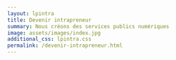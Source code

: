 ```yaml
---
layout: lpintra
title: Devenir intrapreneur
summary: Nous créons des services publics numériques
image: assets/images/index.jpg
additional_css: lpintra.css
permalink: /devenir-intrapreneur.html
---
```

